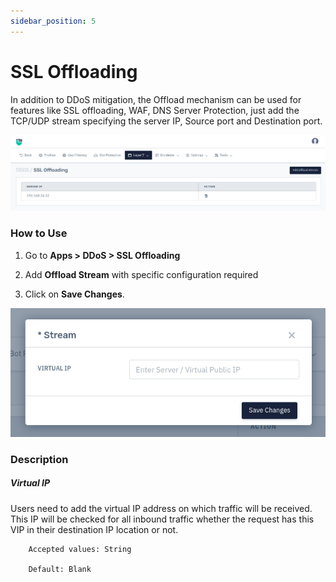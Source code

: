 ```yaml
---
sidebar_position: 5
---
```


# SSL Offloading



In addition to DDoS mitigation, the Offload mechanism can be used for features like SSL offloading, WAF, DNS Server Protection, just add the TCP/UDP stream specifying the server IP, Source port and Destination port.

![offload_stream](/img/ddos/v8/ddos_ssl_offloading_1.png)

### How to Use

1. Go to **Apps > DDoS > SSL Offloading**

2. Add **Offload Stream** with specific configuration required

3. Click on **Save Changes**.

![offload_stream](/img/ddos/v8/ddos_ssl_offloading_2.png)



### Description

##### **Virtual IP**

Users need to add the virtual IP address on which traffic will be received. This IP will be checked for all inbound traffic whether the request has this VIP in their destination IP location or not.

```
    Accepted values: String

    Default: Blank
```

